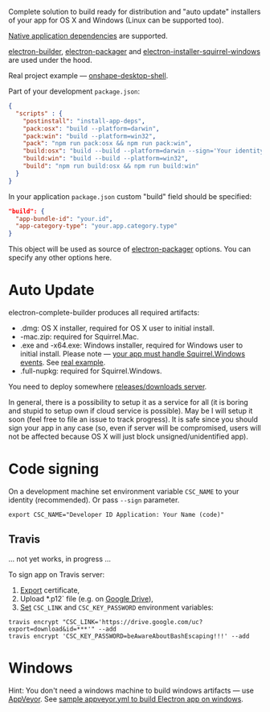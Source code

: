 Complete solution to build ready for distribution and "auto update" installers of your app for OS X and Windows (Linux can be supported too).



[Native application dependencies](http://electron.atom.io/docs/latest/tutorial/using-native-node-modules/) are supported.

[electron-builder](https://github.com/loopline-systems/electron-builder),
[electron-packager](https://github.com/maxogden/electron-packager) and
[electron-installer-squirrel-windows](https://github.com/mongodb-js/electron-installer-squirrel-windows) are used under the hood.

Real project example — [onshape-desktop-shell](https://github.com/develar/onshape-desktop-shell).

Part of your development `package.json`:
```json
{
  "scripts" : {
    "postinstall": "install-app-deps",
    "pack:osx": "build --platform=darwin",
    "pack:win": "build --platform=win32",
    "pack": "npm run pack:osx && npm run pack:win",
    "build:osx": "build --build --platform=darwin --sign='Your identity'",
    "build:win": "build --build --platform=win32",
    "build": "npm run build:osx && npm run build:win"
  }
}
```

In your application `package.json` custom "build" field should be specified:
```json
"build": {
  "app-bundle-id": "your.id",
  "app-category-type": "your.app.category.type"
}
```

This object will be used as source of [electron-packager](https://www.npmjs.com/package/electron-packager) options. You can specify any other options here.

# Auto Update
electron-complete-builder produces all required artifacts:

* .dmg: OS X installer, required for OS X user to initial install.
* -mac.zip: required for Squirrel.Mac.
* .exe and -x64.exe: Windows installer, required for Windows user to initial install. Please note — [your app must handle Squirrel.Windows events](https://github.com/mongodb-js/electron-installer-squirrel-windows#integration). See [real example](https://github.com/develar/onshape-desktop-shell/blob/master/src/WinSquirrelStartupEventHandler.ts). 
* .full-nupkg: required for Squirrel.Windows.

You need to deploy somewhere [releases/downloads server](https://github.com/GitbookIO/nuts).

In general, there is a possibility to setup it as a service for all (it is boring and stupid to setup own if cloud service is possible). May be I will setup it soon (feel free to file an issue to track progress). It is safe since you should sign your app in any case (so, even if server will be compromised, users will not be affected because OS X will just block unsigned/unidentified app).

# Code signing
On a development machine set environment variable `CSC_NAME` to your identity (recommended). Or pass `--sign` parameter.
```
export CSC_NAME="Developer ID Application: Your Name (code)"
```

## Travis
... not yet works, in progress ...

To sign app on Travis server:

1. [Export](https://developer.apple.com/library/ios/documentation/IDEs/Conceptual/AppDistributionGuide/MaintainingCertificates/MaintainingCertificates.html#//apple_ref/doc/uid/TP40012582-CH31-SW7) certificate,
2. Upload *.p12` file (e.g. on [Google Drive](http://www.syncwithtech.org/p/direct-download-link-generator.html)),
3. [Set](https://docs.travis-ci.com/user/environment-variables/#Encrypted-Variables) `CSC_LINK` and `CSC_KEY_PASSWORD` environment variables:
```
travis encrypt "CSC_LINK='https://drive.google.com/uc?export=download&id=***'" --add
travis encrypt 'CSC_KEY_PASSWORD=beAwareAboutBashEscaping!!!' --add
```

# Windows
Hint: You don't need a windows machine to build windows artifacts — use [AppVeyor](http://www.appveyor.com/). See  [sample appveyor.yml to build Electron app on windows](https://github.com/develar/onshape-desktop-shell/blob/master/appveyor.yml).